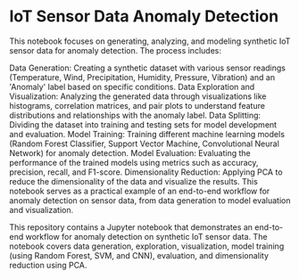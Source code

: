 # IoT Sensor Data Anomaly Detection

This notebook focuses on generating, analyzing, and modeling synthetic IoT sensor data for anomaly detection. The process includes:

Data Generation: Creating a synthetic dataset with various sensor readings (Temperature, Wind, Precipitation, Humidity, Pressure, Vibration) and an 'Anomaly' label based on specific conditions.
Data Exploration and Visualization: Analyzing the generated data through visualizations like histograms, correlation matrices, and pair plots to understand feature distributions and relationships with the anomaly label.
Data Splitting: Dividing the dataset into training and testing sets for model development and evaluation.
Model Training: Training different machine learning models (Random Forest Classifier, Support Vector Machine, Convolutional Neural Network) for anomaly detection.
Model Evaluation: Evaluating the performance of the trained models using metrics such as accuracy, precision, recall, and F1-score.
Dimensionality Reduction: Applying PCA to reduce the dimensionality of the data and visualize the results.
This notebook serves as a practical example of an end-to-end workflow for anomaly detection on sensor data, from data generation to model evaluation and visualization.



This repository contains a Jupyter notebook that demonstrates an end-to-end workflow for anomaly detection on synthetic IoT sensor data. The notebook covers data generation, exploration, visualization, model training (using Random Forest, SVM, and CNN), evaluation, and dimensionality reduction using PCA.
